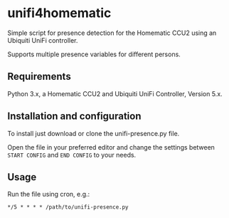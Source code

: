# unifi4homematic
Simple script for presence detection for the Homematic CCU2 using an Ubiquiti UniFi controller.

Supports multiple presence variables for different persons.

## Requirements
Python 3.x, a Homematic CCU2 and Ubiquiti UniFi Controller, Version 5.x.

## Installation and configuration
To install just download or clone the unifi-presence.py file.

Open the file in your preferred editor and change the settings between ```START CONFIG``` and ```END CONFIG``` to your needs.

## Usage

Run the file using cron, e.g.:

```*/5 * * * * /path/to/unifi-presence.py```
